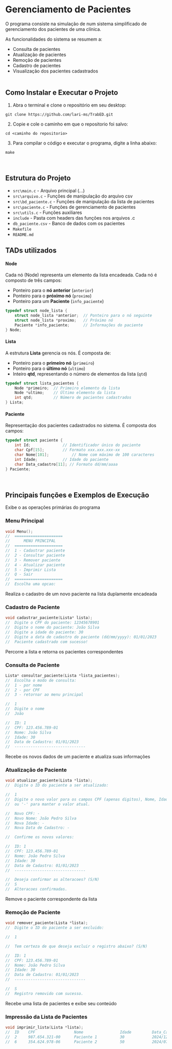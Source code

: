 # Gerenciamento de Pacientes
O programa consiste na simulação de num sistema simplificado de gerenciamento dos pacientes de uma clínica.

As funcionalidades do sistema se resumem a:
- Consulta de pacientes
- Atualização de pacientes
- Remoção de pacientes
- Cadastro de pacientes
- Visualização dos pacientes cadastrados
<br><br>

Como Instalar e Executar o Projeto
----------------------------------
1. Abra o terminal e clone o repositório em seu desktop: 
```cd
git clone https://github.com/lari-ms/TrabED.git
```
2. Copie e cole o caminho em que o repositorio foi salvo:
```
cd <caminho do repositorio>
```

3. Para compilar o código e executar o programa, digite a linha abaixo:
```cd
make
```
<br>


## Estrutura do Projeto
- `src\main.c` - Arquivo principal (...)
- `src\arquivo.c` - Funções de manipulação do arquivo csv
- `src\bd_paciente.c` - Funções de manipulação da lista de pacientes
- `src\paciente.c` - Funções de gerenciamento de pacientes
- `src\utils.c` - Funções auxiliares
- `include` - Pasta com headers das funções nos arquivos .c
- `db_paciente.csv` - Banco de dados com os pacientes
- `Makefile`
- `README.md`


## TADs utilizados
#### Node
Cada nó (Node) representa um elemento da lista encadeada. Cada nó é composto de três campos:
- Ponteiro para o **nó anterior** (`anterior`)
- Ponteiro para o **próximo nó** (`proximo`)
- Ponteiro para um **Paciente** (`info_paciente`)

```c
typedef struct node_lista {
    struct node_lista *anterior;  // Ponteiro para o nó seguinte
    struct node_lista *proximo;   // Próximo nó
    Paciente *info_paciente;      // Informações do paciente
} Node;
```


#### Lista
A estrutura **Lista** gerencia os nós. É composta de:
- Ponteiro para o **primeiro nó** (`primeiro`)
- Ponteiro para o **último nó** (`ultimo`)
- Inteiro **qtd**, representando o  número de elementos da lista (`qtd`)

```C
typedef struct lista_pacientes {
    Node *primeiro;  // Primeiro elemento da lista
    Node *ultimo;    // Último elemento da lista
    int qtd;         // Número de pacientes cadastrados
} Lista;
```


#### Paciente
Representação dos pacientes cadastrados no sistema. É composta dos campos:
```C
typedef struct paciente {
    int Id;              // Identificador único do paciente
    char Cpf[15];        // Formato xxx.xxx.xxx-xx
    char Nome[101];          // Nome com máximo de 100 caracteres
    int Idade;           // Idade do paciente
    char Data_cadastro[11]; // Formato dd/mm/aaaa
} Paciente;
```
<br>


## Principais funções e Exemplos de Execução


Exibe o as operações primárias do programa
### Menu Principal
```C
void Menu();
//  =====================
//      MENU PRINCIPAL   
//  =====================
//  1 - Cadastrar paciente
//  2 - Consultar paciente
//  3 - Remover paciente
//  4 - Atualizar paciente
//  5 - Imprimir Lista
//  Q - Sair
//  =====================
//  Escolha uma opcao: 
```

Realiza o cadastro de um novo paciente na lista duplamente encadeada
### Cadastro de Paciente
```C
void cadastrar_paciente(Lista* lista);
//  Digite o CPF do paciente: 12345678901
//  Digite o nome do paciente: João Silva
//  Digite a idade do paciente: 30
//  Digite a data de cadastro do paciente (dd/mm/yyyy): 01/01/2023
//  Paciente cadastrado com sucesso!
```

Percorre a lista e retorna os pacientes correspondentes
### Consulta de Paciente
```C
Lista* consultar_paciente(Lista *lista_pacientes);
//  Escolha o modo de consulta:
//  1 - por nome
//  2 - por CPF
//  3 - retornar ao menu principal

//  1 
//  Digite o nome
//  João

//  ID: 1
//  CPF: 123.456.789-01
//  Nome: João Silva
//  Idade: 30
//  Data de Cadastro: 01/01/2023
//  -------------------------------
```
Recebe os novos dados de um paciente e atualiza suas informações
### Atualização de Paciente
```C
void atualizar_paciente(Lista *lista);
//  Digite o ID do paciente a ser atualizado:

//  1
//  Digite o novo valor para os campos CPF (apenas digitos), Nome, Idade e Data de Cadastro,
//  ou '-' para manter o valor atual.

//  Novo CPF: -
//  Novo Nome: João Pedro Silva
//  Nova Idade: -
//  Nova Data de Cadastro: -

//  Confirme os novos valores:

//  ID: 1
//  CPF: 123.456.789-01
//  Nome: João Pedro Silva
//  Idade: 30
//  Data de Cadastro: 01/01/2023
//  -------------------------------

//  Deseja confirmar as alteracoes? (S/N)
//  S
//  Alteracoes confirmadas.
```

Remove o paciente correspondente da lista
### Remoção de Paciente
```C
void remover_paciente(Lista *lista);
//  Digite o ID do paciente a ser excluido:

//  1

//  Tem certeza de que deseja excluir o registro abaixo? (S/N)

//  ID: 1
//  CPF: 123.456.789-01
//  Nome: João Pedro Silva
//  Idade: 30
//  Data de Cadastro: 01/01/2023
//  -------------------------------

//  S
//  Registro removido com sucesso.
```


Recebe uma lista de pacientes e exibe seu conteúdo
### Impressão da Lista de Pacientes
```C
void imprimir_lista(Lista *lista);
//  ID    CPF                 Nome                Idade         Data_Cadastro
//  2     987.654.321-00      Paciente 1          30            2024/12/02
//  6     354.624.978-06      Paciente 2          50            2024/07/10
```